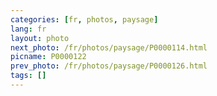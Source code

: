 ```yaml
---
categories: [fr, photos, paysage]
lang: fr
layout: photo
next_photo: /fr/photos/paysage/P0000114.html
picname: P0000122
prev_photo: /fr/photos/paysage/P0000126.html
tags: []
---
```

